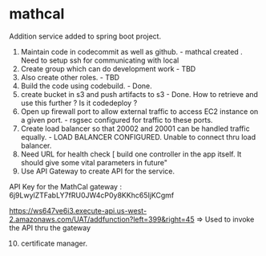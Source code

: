 # mathcal
Addition service added to spring boot project.


1. Maintain code in codecommit as well as github. - mathcal created . Need to setup ssh for communicating with local 
2. Create group which can do development work - TBD
3. Also create other roles. - TBD
4. Build the code using codebuild. - Done. 
5. create bucket in s3 and push artifacts to s3 - Done. How to retrieve and use this further ? Is it codedeploy ?
6. Open up firewall port to allow external traffic to access EC2 instance on a given port. - rsgsec configured for traffic to these ports.
7. Create load balancer so that 20002 and 20001 can be handled traffic equally. - LOAD BALANCER CONFIGURED. Unable to connect thru load balancer.
8. Need URL for health check [ build one controller in the app itself. It should give some vital parameters in future"
9. Use API Gateway to create API for the service.

API Key for the MathCal gateway : 6j9LwylZTFabLY7fRU0JW4cP0y8KKhc65IjKCgmf

https://ws647ve6i3.execute-api.us-west-2.amazonaws.com/UAT/addfunction?left=399&right=45 => Used to invoke the API thru the gateway

10. certificate manager.





